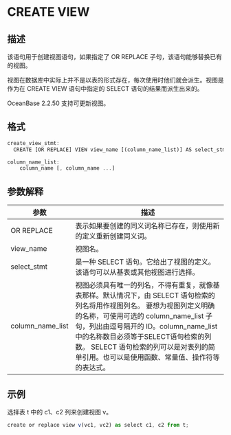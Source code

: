 CREATE VIEW 
================================



描述 
-----------

该语句用于创建视图语句，如果指定了 OR REPLACE 子句，该语句能够替换已有的视图。

视图在数据库中实际上并不是以表的形式存在，每次使用时他们就会派生。视图是作为在 CREATE VIEW 语句中指定的 SELECT 语句的结果而派生出来的。

OceanBase 2.2.50 支持可更新视图。

格式 
-----------

```javascript
create_view_stmt:
  CREATE [OR REPLACE] VIEW view_name [(column_name_list)] AS select_stmt;

column_name_list:
    column_name [, column_name ...]
```



参数解释 
-------------



|      **参数**      |                                                                                                                                  **描述**                                                                                                                                  |
|------------------|--------------------------------------------------------------------------------------------------------------------------------------------------------------------------------------------------------------------------------------------------------------------------|
| OR REPLACE       | 表示如果要创建的同义词名称已存在，则使用新的定义重新创建同义词。                                                                                                                                                                                                                                         |
| view_name        | 视图名。                                                                                                                                                                                                                                                                     |
| select_stmt      | 是一种 SELECT 语句。它给出了视图的定义。该语句可以从基表或其他视图进行选择。                                                                                                                                                                                                                               |
| column_name_list | 视图必须具有唯一的列名，不得有重复，就像基表那样。默认情况下，由 SELECT 语句检索的列名将用作视图列名。  要想为视图列定义明确的名称，可使用可选的 column_name_list 子句，列出由逗号隔开的 ID。column_name_list 中的名称数目必须等于SELECT语句检索的列数。  SELECT 语句检索的列可以是对表列的简单引用。也可以是使用函数、常量值、操作符等的表达式。 |



示例 
-----------

选择表 t 中的 c1、c2 列来创建视图 v。

```javascript
create or replace view v(vc1, vc2) as select c1, c2 from t;
```





